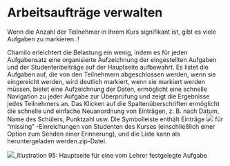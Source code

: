 # Arbeitsaufträge verwalten

Wenn die Anzahl der Teilnehmer in Ihrem Kurs signifikant ist, gibt es viele Aufgaben zu markieren..!

Chamilo erleichtert die Belastung ein wenig, indem es für jeden Aufgabensatz eine organisierte Aufzeichnung der eingestellten Aufgaben und der Studentenbeiträge auf der Hauptseite aufbewahrt. Es listet die Aufgaben auf, die von den Teilnehmern abgeschlossen werden, wenn sie eingereicht werden, wird deutlich markiert, wenn sie markiert werden müssen, bietet eine Aufzeichnung der Daten, ermöglicht eine schnelle Navigation zu jeder Aufgabe zur Überprüfung und zeigt die Ergebnisse jedes Teilnehmers an. Das Klicken auf die Spaltenüberschriften ermöglicht die schnelle und einfache Neuanordnung von Einträgen, z. B. nach Datum, Name des Schülers, Punktzahl usw. Die Symbolleiste enthält Einträge ![](../../.gitbook/assets/graphics69.png) für “missing” -Einreichungen von Studenten des Kurses \(einschließlich einer Option zum Senden einer Erinnerung\), und die Liste kann als heruntergeladen werden.zip-Datei.

![](../../.gitbook/assets/graphics67.png)_Illustration 95: Hauptseite für eine vom Lehrer festgelegte Aufgabe